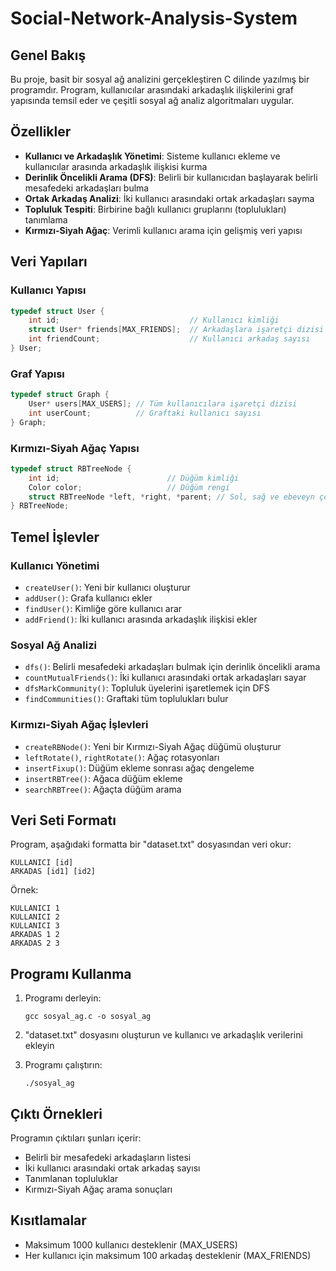 # Social-Network-Analysis-System

## Genel Bakış

Bu proje, basit bir sosyal ağ analizini gerçekleştiren C dilinde yazılmış bir programdır. Program, kullanıcılar arasındaki arkadaşlık ilişkilerini graf yapısında temsil eder ve çeşitli sosyal ağ analiz algoritmaları uygular.

## Özellikler

- **Kullanıcı ve Arkadaşlık Yönetimi**: Sisteme kullanıcı ekleme ve kullanıcılar arasında arkadaşlık ilişkisi kurma
- **Derinlik Öncelikli Arama (DFS)**: Belirli bir kullanıcıdan başlayarak belirli mesafedeki arkadaşları bulma
- **Ortak Arkadaş Analizi**: İki kullanıcı arasındaki ortak arkadaşları sayma
- **Topluluk Tespiti**: Birbirine bağlı kullanıcı gruplarını (toplulukları) tanımlama
- **Kırmızı-Siyah Ağaç**: Verimli kullanıcı arama için gelişmiş veri yapısı

## Veri Yapıları

### Kullanıcı Yapısı
```c
typedef struct User {
    int id;                             // Kullanıcı kimliği
    struct User* friends[MAX_FRIENDS];  // Arkadaşlara işaretçi dizisi
    int friendCount;                    // Kullanıcı arkadaş sayısı
} User;
```

### Graf Yapısı
```c
typedef struct Graph {
    User* users[MAX_USERS]; // Tüm kullanıcılara işaretçi dizisi
    int userCount;          // Graftaki kullanıcı sayısı
} Graph;
```

### Kırmızı-Siyah Ağaç Yapısı
```c
typedef struct RBTreeNode {
    int id;                        // Düğüm kimliği
    Color color;                   // Düğüm rengi
    struct RBTreeNode *left, *right, *parent; // Sol, sağ ve ebeveyn çocuklara işaretçi
} RBTreeNode;
```

## Temel İşlevler

### Kullanıcı Yönetimi
- `createUser()`: Yeni bir kullanıcı oluşturur
- `addUser()`: Grafa kullanıcı ekler
- `findUser()`: Kimliğe göre kullanıcı arar
- `addFriend()`: İki kullanıcı arasında arkadaşlık ilişkisi ekler

### Sosyal Ağ Analizi
- `dfs()`: Belirli mesafedeki arkadaşları bulmak için derinlik öncelikli arama
- `countMutualFriends()`: İki kullanıcı arasındaki ortak arkadaşları sayar
- `dfsMarkCommunity()`: Topluluk üyelerini işaretlemek için DFS
- `findCommunities()`: Graftaki tüm toplulukları bulur

### Kırmızı-Siyah Ağaç İşlevleri
- `createRBNode()`: Yeni bir Kırmızı-Siyah Ağaç düğümü oluşturur
- `leftRotate()`, `rightRotate()`: Ağaç rotasyonları
- `insertFixup()`: Düğüm ekleme sonrası ağaç dengeleme
- `insertRBTree()`: Ağaca düğüm ekleme
- `searchRBTree()`: Ağaçta düğüm arama

## Veri Seti Formatı

Program, aşağıdaki formatta bir "dataset.txt" dosyasından veri okur:
```
KULLANICI [id]
ARKADAS [id1] [id2]
```

Örnek:
```
KULLANICI 1
KULLANICI 2
KULLANICI 3
ARKADAS 1 2
ARKADAS 2 3
```

## Programı Kullanma

1. Programı derleyin:
   ```
   gcc sosyal_ag.c -o sosyal_ag
   ```

2. "dataset.txt" dosyasını oluşturun ve kullanıcı ve arkadaşlık verilerini ekleyin

3. Programı çalıştırın:
   ```
   ./sosyal_ag
   ```

## Çıktı Örnekleri

Programın çıktıları şunları içerir:
- Belirli bir mesafedeki arkadaşların listesi
- İki kullanıcı arasındaki ortak arkadaş sayısı
- Tanımlanan topluluklar
- Kırmızı-Siyah Ağaç arama sonuçları

## Kısıtlamalar

- Maksimum 1000 kullanıcı desteklenir (MAX_USERS)
- Her kullanıcı için maksimum 100 arkadaş desteklenir (MAX_FRIENDS)
